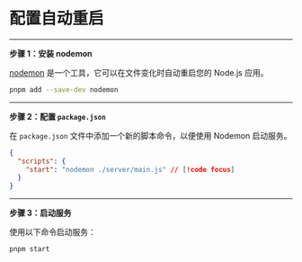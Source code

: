 # 配置自动重启

----

**步骤 1：安装 nodemon**

[nodemon](https://www.npmjs.com/package/nodemon) 是一个工具，它可以在文件变化时自动重启您的 Node.js 应用。

```bash
pnpm add --save-dev nodemon
```

-----

**步骤 2：配置 `package.json`**

在 `package.json` 文件中添加一个新的脚本命令，以便使用 Nodemon 启动服务。

```json
{
  "scripts": {   
    "start": "nodemon ./server/main.js" // [!code focus]
  }
}
```

-----

**步骤 3：启动服务**

使用以下命令启动服务：

```bash
pnpm start
```

